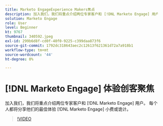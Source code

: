 ```yaml
---
title: Marketo EngageExperience Makers焦点
description: 加入我们，我们将重点介绍两位专家客户和 [!DNL Marketo Engage] 用户。 每个人都将分享他们的最佳体验 [!DNL Marketo Engage] 小费或诡计。
solution: Marketo Engage
role: User
level: Beginner
kt: 9767
thumbnail: 340592.jpeg
exl-id: 299b6d8f-cd0f-40f0-9225-c399daa873f6
source-git-commit: 1792dc318643aec2c12613f621361d72a7a918b1
workflow-type: tm+mt
source-wordcount: '44'
ht-degree: 0%

---
```


# [!DNL Marketo Engage] 体验创客聚焦

加入我们，我们将重点介绍两位专家客户和 [!DNL Marketo Engage] 用户。 每个人都将分享他们的最佳体验 [!DNL Marketo Engage] 小费或诡计。

>[!VIDEO](https://video.tv.adobe.com/v/340592/?quality=12&learn=on)
